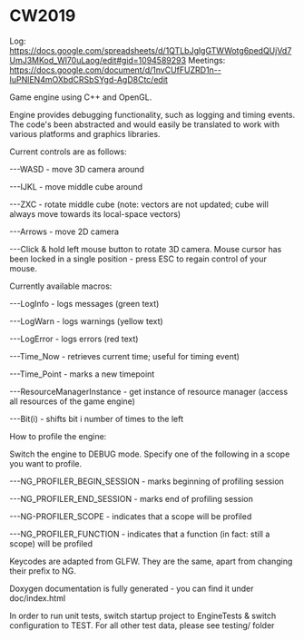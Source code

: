 # CW2019

Log: https://docs.google.com/spreadsheets/d/1QTLbJglgGTWWotg6pedQUjVd7UmJ3MKod_Wl70uLaog/edit#gid=1094589293
Meetings: https://docs.google.com/document/d/1nvCUfFUZRD1n--IuPNlEN4mOXbdCRSbSYgd-AgD8Ctc/edit

Game engine using C++ and OpenGL.

Engine provides debugging functionality, such as logging and timing events. The code's been abstracted and would easily be translated to work with various platforms and graphics libraries.

Current controls are as follows:

---WASD - move 3D camera around

---IJKL - move middle cube around

---ZXC - rotate middle cube (note: vectors are not updated; cube will always move towards its local-space vectors)

---Arrows - move 2D camera

---Click & hold left mouse button to rotate 3D camera. Mouse cursor has been locked in a single position - press ESC to regain  control of your mouse.
 
Currently available macros:

---LogInfo - logs messages (green text)

---LogWarn - logs warnings (yellow text)

---LogError - logs errors (red text)

---Time_Now - retrieves current time; useful for timing event)

---Time_Point - marks a new timepoint

---ResourceManagerInstance - get instance of resource manager (access all resources of the game engine)

---Bit(i) - shifts bit i number of times to the left

How to profile the engine:

Switch the engine to DEBUG mode. Specify one of the following in a scope you want to profile.

---NG_PROFILER_BEGIN_SESSION - marks beginning of profiling session

---NG_PROFILER_END_SESSION - marks end of profiling session

---NG-PROFILER_SCOPE - indicates that a scope will be profiled

---NG_PROFILER_FUNCTION - indicates that a function (in fact: still a scope) will be profiled

Keycodes are adapted from GLFW. They are the same, apart from changing their prefix to NG.
      
Doxygen documentation is fully generated - you can find it under doc/index.html

In order to run unit tests, switch startup project to EngineTests & switch configuration to TEST. For all other test data, please see testing/ folder
